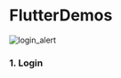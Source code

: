 # FlutterDemos

![login_alert](https://github.com/dangercheng/FlutterDemos/raw/master/login_alert/demo.png)

### 1. Login

